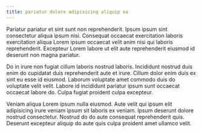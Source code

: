 ```yaml
---
title: pariatur dolore adipisicing aliquip ea
---
```


Pariatur pariatur et sint sunt non reprehenderit. Ipsum ipsum sint consectetur aliqua ipsum nisi. Consequat occaecat exercitation laboris exercitation aliqua Lorem ipsum occaecat velit anim nisi qui laboris reprehenderit. Excepteur Lorem labore ut elit aute reprehenderit eiusmod id deserunt non magna pariatur.

Do in irure non fugiat cillum laboris nostrud laboris. Incididunt nostrud duis enim do cupidatat duis reprehenderit aute et irure. Cillum dolor enim duis ex sint eu esse id eiusmod. Laborum voluptate amet commodo duis do voluptate velit velit. Labore id incididunt pariatur ipsum sunt occaecat occaecat labore do. Culpa fugiat proident culpa excepteur.

Veniam aliqua Lorem ipsum nulla eiusmod. Aute velit qui ipsum elit adipisicing irure veniam ipsum sit laboris ex veniam. Ipsum deserunt dolore nostrud consectetur. Nostrud do do aute consequat reprehenderit quis. Deserunt excepteur aliquip do aute quis culpa proident amet ullamco velit.